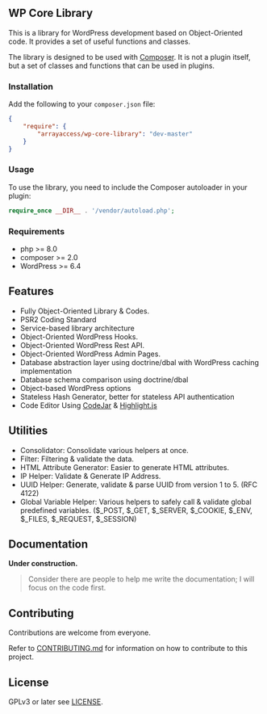 ## WP Core Library

This is a library for WordPress development based on Object-Oriented code.
It provides a set of useful functions and classes.

The library is designed to be used with [Composer](https://getcomposer.org/). It is not a plugin itself, but a set of classes and functions that can be used in plugins.


### Installation

Add the following to your `composer.json` file:

```json
{
    "require": {
        "arrayaccess/wp-core-library": "dev-master"
    }
}
```


### Usage

To use the library, you need to include the Composer autoloader in your plugin:

```php
require_once __DIR__ . '/vendor/autoload.php';
```


### Requirements

- php >= 8.0
- composer >= 2.0
- WordPress >= 6.4


## Features

- Fully Object-Oriented Library & Codes.
- PSR2 Coding Standard
- Service-based library architecture
- Object-Oriented WordPress Hooks.
- Object-Oriented WordPress Rest API.
- Object-Oriented WordPress Admin Pages.
- Database abstraction layer using doctrine/dbal with WordPress caching implementation
- Database schema comparison using doctrine/dbal
- Object-based WordPress options
- Stateless Hash Generator, better for stateless API authentication
- Code Editor Using [CodeJar](https://medv.io/codejar/) & [Highlight.js](https://highlightjs.org/)

## Utilities

- Consolidator: Consolidate various helpers at once.
- Filter: Filtering & validate the data.
- HTML Attribute Generator: Easier to generate HTML attributes.
- IP Helper: Validate & Generate IP Address.
- UUID Helper: Generate, validate & parse UUID from version 1 to 5. (RFC 4122)
- Global Variable Helper: Various helpers to safely call & validate global predefined variables. ($_POST, $_GET, $_SERVER, $_COOKIE, $_ENV, $_FILES, $_REQUEST, $_SESSION)

## Documentation

**Under construction.**

> Consider there are people to help me write the documentation; I will focus on the code first.

## Contributing

Contributions are welcome from everyone.

Refer to [CONTRIBUTING.md](CONTRIBUTING.md) for information on how to contribute to this project. 

## License

GPLv3 or later see [LICENSE](LICENSE).
